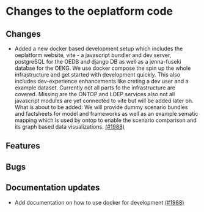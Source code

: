# Changes to the oeplatform code

## Changes

- Added a new docker based development setup which includes the oeplatform website, vite - a javascript bundler and dev server, postgreSQL for the OEDB and django DB as well as a jenna-fuseki databse for the OEKG. We use docker compose the spin up the whole infrastructure and get started with development quickly. This also includes dev-experience enhancements like creting a dev user and a example dataset.
  Currently not all parts fo the infrastructure are covered. Missing are the ONTOP and LOEP services also not all javascript modules are yet connected to vite but will be added later on.
  What is about to be added: We will provide dummy scenario bundles and factsheets for model and frameworks as well as an example sematic mapping which is used by ontop to enable the scenario comparison and its graph based data visualizations. [(#1988)](https://github.com/OpenEnergyPlatform/oeplatform/pull/1988)

## Features

## Bugs

## Documentation updates

- Add documentation on how to use docker for development [(#1988)](https://github.com/OpenEnergyPlatform/oeplatform/pull/1988)
